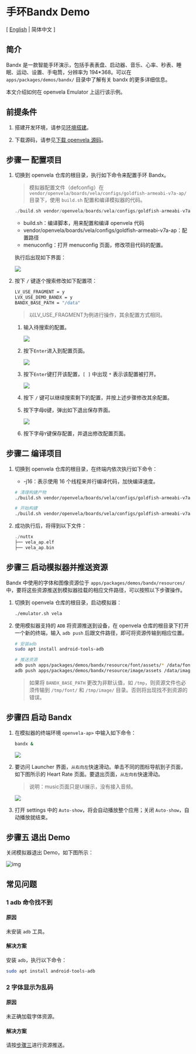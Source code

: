 # 手环Bandx Demo

\[ [English](Smart_Band_Example.md) | 简体中文 \]

## 简介
Bandx 是一款智能手环演示，包括手表表盘、启动器、音乐、心率、秒表、睡眠、运动、设置、手电筒，分辨率为 194*368。可以在 `apps/packages/demos/bandx/` 目录中了解有关 bandx 的更多详细信息。

本文介绍如何在 openvela Emulator 上运行该示例。

## 前提条件

1. 搭建开发环境，请参见[环境搭建](../Getting_Started/Set_up_the_development_environment_zh-cn.md)。

2. 下载源码，请参见[下载 openvela 源码](../Getting_Started/Download_Vela_sources_zh-cn.md)。


## 步骤一 配置项目

1. 切换到 openvela 仓库的根目录，执行如下命令来配置手环 Bandx。
    >    模拟器配置文件（defconfig）在 `vendor/openvela/boards/vela/configs/goldfish-armeabi-v7a-ap/` 目录下，使用 `build.sh` 配置和编译模拟器的代码。

    ```cpp
    ./build.sh vendor/openvela/boards/vela/configs/goldfish-armeabi-v7a-ap menuconfig
    ```

    - build.sh：编译脚本，用来配置和编译 openvela 代码
    - vendor/openvela/boards/vela/configs/goldfish-armeabi-v7a-ap：配置路径
    - menuconfig：打开 menuconfig 页面，修改项目代码的配置。

    执行后出现如下界面：

    ![](images/001.png)

2. 按下 `/` 键逐个搜索修改如下配置项：

    ```Bash
    LV_USE_FRAGMENT = y
    LVX_USE_DEMO_BANDX = y
    BANDX_BASE_PATH = "/data"
    ```
    > 以LV_USE_FRAGMENT为例进行操作，其余配置方式相同。

    1. 输入待搜索的配置。

        ![](images/002.png)

    2. 按下`Enter`进入到配置页面。

        ![](images/003.png)

    3. 按下`Enter`键打开该配置，`[ ]` 中出现 `*` 表示该配置被打开。

        ![](images/004.png)

    4. 按下 `/` 键可以继续搜索剩下的配置，并按上述步骤修改其余配置。

    5. 按下字母`Q`键，弹出如下退出保存界面。

        ![](images/005.png)

    6. 按下字母`Y`键保存配置，并退出修改配置页面。

## 步骤二 编译项目

1. 切换到 openvela 仓库的根目录，在终端内依次执行如下命令：

    - -j16：表示使用 16 个线程来并行编译代码，加快编译速度。

    ```Bash
    # 清理构建产物
    ./build.sh vendor/openvela/boards/vela/configs/goldfish-armeabi-v7a-ap distclean -j16

    # 开始构建
    ./build.sh vendor/openvela/boards/vela/configs/goldfish-armeabi-v7a-ap -j16
    ```

2. 成功执行后，将得到以下文件：

    ```cpp
    ./nuttx
    ├── vela_ap.elf
    ├── vela_ap.bin
    ```

## 步骤三 启动模拟器并推送资源

Bandx 中使用的字体和图像资源位于 `apps/packages/demos/bandx/resources/` 中，要将这些资源推送到模拟器挂载的相应文件路径，可以按照以下步骤操作。

1. 切换到 openvela 仓库的根目录，启动模拟器：

    ```bash
    ./emulator.sh vela
    ```

2. 使用模拟器支持的 `ADB` 将资源推送到设备，在 openvela 仓库的根目录下打开一个新的终端，输入 `adb push` 后跟文件路径，即可将资源传输到相应位置。

    ```bash
    # 安装adb
    sudo apt install android-tools-adb

    # 推送资源
    adb push apps/packages/demos/bandx/resource/font/assets/* /data/font/
    adb push apps/packages/demos/bandx/resource/image/assets /data/image/
    ```

    > 如果将 `BANDX_BASE_PATH` 更改为非默认值，如 `/tmp`，则资源文件也必须传输到 `/tmp/font/` 和 `/tmp/image/` 目录。否则将出现找不到资源的错误。

## 步骤四 启动 Bandx

1. 在模拟器的终端环境 `openvela-ap>` 中输入如下命令：

    ```Bash
    bandx &
    ```

    ![](images/006.png)

2. 要访问 Launcher 界面，`从右向左`快速滑动。单击不同的图标导航到子页面，如下图所示的 Heart Rate 页面。要退出页面，`从左向右`快速滑动。

    > 说明：music页面只是UI展示，没有接入音频。

    ![](images/007.png)

3. 打开 settings 中的 `Auto-show`，将会自动播放整个应用；关闭 `Auto-show`，自动播放就结束。

## 步骤五 退出 Demo

关闭模拟器退出 Demo，如下图所示：

![img](images/026.png)

## 常见问题
### 1 adb 命令找不到

#### 原因
未安装 `adb` 工具。

#### 解决方案
安装 `adb`，执行以下命令：

``` Bash
sudo apt install android-tools-adb
```

### 2 字体显示为乱码

#### 原因
未正确加载字体资源。

#### 解决方案
请按[步骤三](#步骤三-启动模拟器并推送资源)进行资源推送。